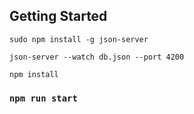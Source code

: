 
## Getting Started
`sudo npm install -g json-server`

`json-server --watch db.json --port 4200`

`npm install`

### `npm run start`